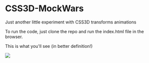 # CSS3D-MockWars

Just another little experiment with CSS3D transforms animations

To run the code, just clone the repo and run the index.html file in the browser.

This is what you'll see (in better definition!)

![](https://media.giphy.com/media/xUA7b7VgmwKkodztQY/giphy.gif)
